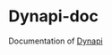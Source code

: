 Dynapi-doc
==========

Documentation of [Dynapi][github_dynapi]

[github]: https://github.com/shirohana/dynapi-doc
[github_dynapi]: https://github.com/shirohana/dynapi
